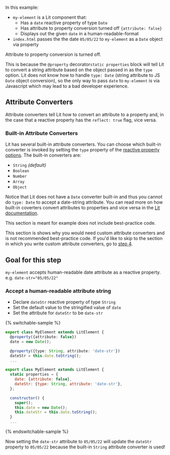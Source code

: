 In this example:

- `my-element` is a Lit component that:
  - Has a `date` reactive property of type `Date`
  - Has attribute to property conversion turned off `{attribute: false}`
  - Displays out the given `date` in a human-readable-format
- `index.html` passes the the date `05/05/22` to `my-element` as a `Date` object via property

<litdev-aside type="info">

Attribute to property conversion is turned off.

This is because the <ts-js><span slot="ts">`@property` decorator</span><span slot="js">`static properties` block</span></ts-js> will tell Lit to convert a string attribute based on the object passed in as the `type` option. Lit does not know how to handle `type: Date` (string attribute to JS `Date` object conversion), so the only way to pass `date` to `my-element` is via Javascript which may lead to a bad developer experience.

</litdev-aside>

## Attribute Converters

Attribute converters tell Lit how to convert an attribute to a property and, in the case that a reactive property has the `reflect: true` flag, vice versa.

### Built-in Attribute Converters

Lit has several built-in attribute converters. You can choose which built-in converter is invoked by setting the `type` property of the [reactive property options](/docs/components/properties/#property-options). The built-in converters are:

* `String` *(default)*
* `Boolean`
* `Number`
* `Array`
* `Object`

Notice that Lit does not have a `Date` converter built-in and thus you cannot do `type: Date` to accept a date-string attribute. You can read more on how built-in coverters convert attributes to properties and vice versa in the [Lit documentation](/docs/components/properties/#conversion-type).

<litdev-aside type="negative">

This section is meant for example does not include best-practice code.

This section is shows why you would need custom attribute converters and is not recommended best-practice code. If you'd like to skip to the section in which you write custom attribute converters, go to [step 4](#03).

</litdev-aside>

## Goal for this step

`my-element` accepts human-readable date attribute as a reactive property. e.g. `date-str="05/05/22"`

### Accept a human-readable attribute string

* Declare `dateStr` reactive property of type `String`
* Set the default value to the stringified value of `date`
* Set the attribute for `dateStr` to be `date-str`

{% switchable-sample %}

```ts
export class MyElement extends LitElement {
  @property({attribute: false})
  date = new Date();

  @property({type: String, attribute: 'date-str'})
  dateStr = this.date.toString();
  ...
```

```js
export class MyElement extends LitElement {
  static properties = {
    date: {attribute: false},
    dateStr: {type: String, attribute: 'date-str'},
  };

  constructor() {
    super();
    this.date = new Date();
    this.dateStr = this.date.toString();
  }
  ...
```

{% endswitchable-sample %}

Now setting the `date-str` attribute to `05/05/22` will update the `dateStr` property to `05/05/22` because the built-in `String` attribute converter is used!
